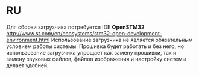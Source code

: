 # RU
Для сборки загрузчика потребуется IDE __OpenSTM32__
http://www.st.com/en/ecosystems/stm32-open-development-environment.html
Использование загрузчика не является обязательным условием работы системы. Прошивка будет работать и без него, но использование загрузчика упрощает как замену прошивки, так и замену звуковых файлов, файлов изображения и настройку системы делает удобней.
